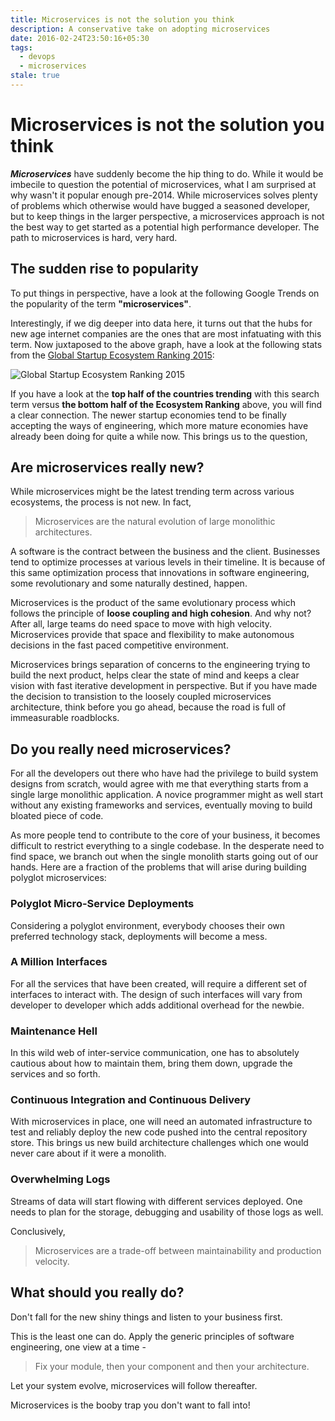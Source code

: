 ```yaml
---
title: Microservices is not the solution you think
description: A conservative take on adopting microservices
date: 2016-02-24T23:50:16+05:30
tags:
  - devops
  - microservices
stale: true
---
```


# Microservices is not the solution you think

**_Microservices_** have suddenly become the hip thing to do. While
it would be imbecile to question the potential of microservices,
what I am surprised at why wasn't it popular enough pre-2014. While
microservices solves plenty of problems which otherwise would have bugged a
seasoned developer, but to keep things in the larger perspective,
a microservices approach is not the best way to get started as a
potential high performance developer. The path to microservices is
hard, very hard.

## The sudden rise to popularity

To put things in perspective, have a look at the following Google Trends
on the popularity of the term **"microservices"**.

<script
  src="//www.google.co.in/trends/embed.js?hl=en-US&q=microservices&cmpt=q&tz=Etc/GMT-5:30&tz=Etc/GMT-5:30&content=1&cid=TIMESERIES_GRAPH_0&export=5&w=500&h=330">
</script>

<script
  type="text/javascript"
  src="//www.google.co.in/trends/embed.js?hl=en-US&q=microservices&tz=Etc/GMT-5:30&content=1&cid=GEO_MAP_0_1&export=5&w=500&h=600">
</script>

Interestingly, if we dig deeper into data here, it turns out that the
hubs for new age internet companies are the ones that are most infatuating
with this term. Now juxtaposed to the above graph, have a look at the following
stats from the [Global Startup Ecosystem Ranking 2015](https://startup-ecosystem.compass.co/ser2015/):

![Global Startup Ecosystem Ranking 2015](https://ec2-50-17-15-93.compute-1.amazonaws.com/wp-content/uploads/2015/08/SER_2015_ranking_table_Final.png)

If you have a look at the **top half of the countries trending** with this search
term versus **the bottom half of the Ecosystem Ranking** above, you will find a
clear connection. The newer startup economies tend to be finally accepting the
ways of engineering, which more mature economies have already been doing for
quite a while now. This brings us to the question,

## Are microservices really new?

While microservices might be the latest trending term across various
ecosystems, the process is not new. In fact,

> Microservices are the natural evolution of large monolithic architectures.

A software is the contract between the business and the client. Businesses
tend to optimize processes at various levels in their timeline. It is
because of this same optimization process that innovations in software
engineering, some revolutionary and some naturally destined, happen.

Microservices is the product of the same evolutionary process which follows
the principle of **loose coupling and high cohesion**. And why not? After
all, large teams do need space to move with high velocity. Microservices
provide that space and flexibility to make autonomous decisions in the
fast paced competitive environment.

Microservices brings separation of concerns to the engineering trying to
build the next product, helps clear the state of mind and keeps a clear
vision with fast iterative development in perspective. But if you have
made the decision to transistion to the loosely coupled microservices
architecture, think before you go ahead, because the road is full of
immeasurable roadblocks.

## Do you really need microservices?

For all the developers out there who have had the privilege to build
system designs from scratch, would agree with me that everything starts
from a single large monolithic application. A novice programmer might as
well start without any existing frameworks and services, eventually moving
to build bloated piece of code.

As more people tend to contribute to the core of your business, it
becomes difficult to restrict everything to a single codebase. In the
desperate need to find space, we branch out when the single monolith
starts going out of our hands. Here are a fraction of the problems that
will arise during building polyglot microservices:

### Polyglot Micro-Service Deployments

Considering a polyglot environment, everybody chooses their own preferred
technology stack, deployments will become a mess.

### A Million Interfaces

For all the services that have been created, will require a different set
of interfaces to interact with. The design of such interfaces will vary
from developer to developer which adds additional overhead for the newbie.

### Maintenance Hell

In this wild web of inter-service communication, one has to absolutely
cautious about how to maintain them, bring them down, upgrade the services
and so forth.

### Continuous Integration and Continuous Delivery

With microservices in place, one will need an automated infrastructure
to test and reliably deploy the new code pushed into the central
repository store. This brings us new build architecture challenges which
one would never care about if it were a monolith.

### Overwhelming Logs

Streams of data will start flowing with different services deployed.
One needs to plan for the storage, debugging and usability of those
logs as well.

Conclusively,

> Microservices are a trade-off between maintainability and production velocity.

## What should you really do?

Don't fall for the new shiny things and listen to your business first.

This is the least one can do. Apply the generic principles of
software engineering, one view at a time -

> Fix your module, then your component and then your architecture.

Let your system evolve, microservices will follow thereafter.

Microservices is the booby trap you don't want to fall into!
